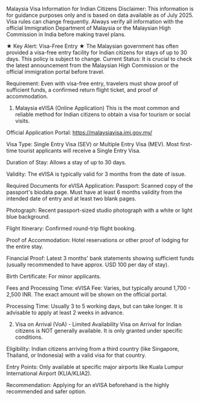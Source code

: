 Malaysia Visa Information for Indian Citizens
Disclaimer: This information is for guidance purposes only and is based on data available as of July 2025. Visa rules can change frequently. Always verify all information with the official Immigration Department of Malaysia or the Malaysian High Commission in India before making travel plans.

★ Key Alert: Visa-Free Entry ★
The Malaysian government has often provided a visa-free entry facility for Indian citizens for stays of up to 30 days. This policy is subject to change.
Current Status: It is crucial to check the latest announcement from the Malaysian High Commission or the official immigration portal before travel.

Requirement: Even with visa-free entry, travelers must show proof of sufficient funds, a confirmed return flight ticket, and proof of accommodation.

1. Malaysia eVISA (Online Application)
This is the most common and reliable method for Indian citizens to obtain a visa for tourism or social visits.

Official Application Portal: https://malaysiavisa.imi.gov.my/

Visa Type: Single Entry Visa (SEV) or Multiple Entry Visa (MEV). Most first-time tourist applicants will receive a Single Entry Visa.

Duration of Stay: Allows a stay of up to 30 days.

Validity: The eVISA is typically valid for 3 months from the date of issue.

Required Documents for eVISA Application:
Passport: Scanned copy of the passport's biodata page. Must have at least 6 months validity from the intended date of entry and at least two blank pages.

Photograph: Recent passport-sized studio photograph with a white or light blue background.

Flight Itinerary: Confirmed round-trip flight booking.

Proof of Accommodation: Hotel reservations or other proof of lodging for the entire stay.

Financial Proof: Latest 3 months' bank statements showing sufficient funds (usually recommended to have approx. USD 100 per day of stay).

Birth Certificate: For minor applicants.

Fees and Processing Time:
eVISA Fee: Varies, but typically around 1,700 - 2,500 INR. The exact amount will be shown on the official portal.

Processing Time: Usually 3 to 5 working days, but can take longer. It is advisable to apply at least 2 weeks in advance.

2. Visa on Arrival (VoA) - Limited Availability
Visa on Arrival for Indian citizens is NOT generally available. It is only granted under specific conditions.

Eligibility: Indian citizens arriving from a third country (like Singapore, Thailand, or Indonesia) with a valid visa for that country.

Entry Points: Only available at specific major airports like Kuala Lumpur International Airport (KLIA/KLIA2).

Recommendation: Applying for an eVISA beforehand is the highly recommended and safer option.